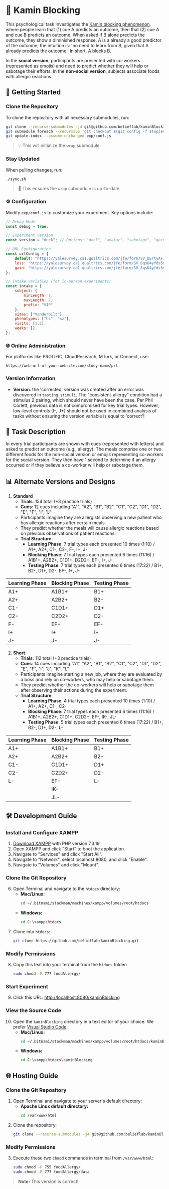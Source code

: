 # 🧠 Kamin Blocking

This psychological task investigates the [Kamin blocking phenomenon](https://en.wikipedia.org/wiki/Blocking_effect), where people learn that (1) cue A predicts an outcome, then that (2) cue A and cue B predicts an outcome. When asked if B alone predicts the outcome, they show a diminished response. A is a already a good predictor of the outcome; the intuition is: 'no need to learn from B, given that A already predicts the outcome.' In short, A blocks B. 

In the **social version**, participants are presented with co-workers (represented as emojis) and need to predict whether they will help or sabotage their efforts. In the **non-social version**, subjects associate foods with allergic reactions.

## 🚀 Getting Started

### Clone the Repository
To clone the repository with all necessary submodules, run:
```bash
git clone --recurse-submodules -j4 git@github.com:belieflab/kaminBlocking.git && cd kaminBlocking &&
git submodule foreach --recursive 'git checkout $(git config -f $toplevel/.gitmodules submodule.$name.branch || echo main)' &&
git update-index --assume-unchanged exp/conf.js
```

> 💡 This will initialize the `wrap` submodule

### Stay Updated

When pulling changes, run:

```bash
./sync.sh
```

> 🔄 This ensures the `wrap` submodule is up-to-date

### ⚙️ Configuration

Modify `exp/conf.js` to customize your experiment. Key options include:

```javascript
// Debug Mode
const debug = true;

// Experiment Version
const version = "deck"; // Options: "deck", "avatar", "sabotage", "gain", "loss"

// URL Configuration
const urlConfig = {
    default: "https://yalesurvey.ca1.qualtrics.com/jfe/form/SV_bErtyAFIwnwDhWu",
    loss: "https://yalesurvey.ca1.qualtrics.com/jfe/form/SV_8qsU4yfds5mH6Pc",
    gain: "https://yalesurvey.ca1.qualtrics.com/jfe/form/SV_8qsU4yfds5mH6Pc",
};

// Intake Variables (for in-person experiments)
const intake = {
    subject: {
        minLength: 7,
        maxLength: 7,
        prefix: "VIP"
    },
    sites: ["Vanderbilt"],
    phenotypes: ["hc", "sz"],
    visits: [1,2],
    weeks: [],
};
```

### 🌐 Online Administration

For platforms like PROLIFIC, CloudResearch, MTurk, or Connect, use:

```
https://web-url-of-your-website.com/study-name/prl
```

### Version Information
- **Version**: the 'corrected' version was created after an error was discovered in `testing_stimuli`. The "consistent-allergy" condition had a stimulus 2 pairing, which should never have been the case. Per Phil Corlett, previous data is not compromised for key trial types. However, low-level controls (I-, J+) should not be used in combined analysis of tasks without ensuring the version variable is equal to 'correct'!

## 🎯 Task Description
In every trial participants are shown with cues (represented with letters) and asked to predict an outcome (e.g., allergy). The meals comprise one or two different foods for the non-social version or emojis representing co-workers for the social version. They then have 1 second to determine if an allergy occurred or if they believe a co-worker will help or sabotage them.

## 📊 Alternate Versions and Designs

1. **Standard**
   - **Trials**: 154 total (+3 practice trials)
   - **Cues**: 12 cues including "A1", "A2", "B1", "B2", "C1", "C2", "D1", "D2", "E", "F", "I", "J"
   - Participants imagine they are allergists observing a new patient who has allergic reactions after certain meals.
   - They predict whether the meals will cause allergic reactions based on previous observations of patient reactions.
   - **Trial Structure**:
     - **Learning Phase**: 7 trial types each presented 10 times (1:10) / A1+, A2+, C1-, C2-, F-, I+, J-
     - **Blocking Phase**: 7 trial types each presented 6 times (11:16) / A1B1+, A2B2+, C1D1+, D2D2+, EF-, I+, J-
     - **Testing Phase**: 7 trial types each presented 6 times (17:22) / B1+, B2-, D1+, D2-, EF-, I+, J-
   
| Learning Phase | Blocking Phase | Testing Phase |
|----------------|----------------|---------------|
| A1+            | A1B1+          | B1+           |
| A2+            | A2B2+          | B2-           |
| C1-            | C1D1+          | D1+           |
| C2-            | C2D2+          | D2-           |
| F-             | EF-            | EF-           |
| I+             | I+             | I+            |
| J-             | J-             | J-            |

2. **Short**
   - **Trials**: 112 total (+3 practice trials)
   - **Cues**: 14 cues including "A1", "A2", "B1", "B2", "C1", "C2", "D1", "D2", "E", "F", "I", "J", "K", "L"
   - Participants imagine starting a new job, where they are evaluated by a boss and rely on co-workers, who may help or sabotage them.
   - They predict whether the co-workers will help or sabotage them after observing their actions during the experiment.
   - **Trial Structure**:
     - **Learning Phase**: 4 trial types each presented 10 times (1:10) / A1+, A2+, C1-, C2-
     - **Blocking Phase**: 7 trial types each presented 6 times (11:16) / A1B1+, A2B2+, C1D1+, C2D2+, EF-, IK-, JL-
     - **Testing Phase**: 5 trial types each presented 6 times (17:22) / B1+, B2-, D1+, D2-, L-

| Learning Phase | Blocking Phase | Testing Phase |
|----------------|----------------|---------------|
| A1+            | A1B1+          | B1+           |
| A2+            | A2B2+          | B2-           |
| C1-            | C1D1+          | D1+           |
| C2-            | C2D2+          | D2-           |
| L-             | EF-            | L-            |
|                | IK-            |               |
|                | JL-            |               |

## 🛠 Development Guide

### Install and Configure XAMPP
1. [Download XAMPP](https://www.apachefriends.org/download.html) with PHP version 7.3.19
2. Open XAMPP and click "Start" to boot the application.
3. Navigate to "Services" and click "Start All".
4. Navigate to "Network", select localhost:8080, and click "Enable".
5. Navigate to "Volumes" and click "Mount".

### Clone the Git Repository
6. Open Terminal and navigate to the `htdocs` directory:
   - **Mac/Linux:**
     ```bash
     cd ~/.bitnami/stackman/machines/xampp/volumes/root/htdocs
     ```
   - **Windows:**
     ```bash
     cd C:\xampp\htdocs
     ```
7. Clone into `htdocs`:
   ```bash
   git clone https://github.com/belieflab/kaminBlocking.git
   ```

### Modify Permissions
8. Copy this text into your terminal from the `htdocs` folder:
   ```bash
   sudo chmod -R 777 foodAllergy/
   ```
        
### Start Experiment
9. Click this URL: [http://localhost:8080/kaminBlocking](http://localhost:8080/kaminBlocking)
      
### View the Source Code
10. Open the `kaminBlocking` directory in a text editor of your choice. We prefer [Visual Studio Code](https://code.visualstudio.com/):
    - **Mac/Linux:**
      ```bash
      cd ~/.bitnami/stackman/machines/xampp/volumes/root/htdocs/kaminBlocking
      ```
    - **Windows:**
      ```bash
      cd C:\xampp\htdocs\kaminBlocking
      ```

## 🌐 Hosting Guide  

### Clone the Git Repository
1. Open Terminal and navigate to your server's default directory:
   - **Apache Linux default directory:**
     ```bash
     cd /var/www/html
     ```
2. Clone the repository:
   ```bash
   git clone --recurse-submodules -j4 git@github.com:belieflab/kaminBlocking.git && cd kaminBlocking && git submodule foreach --recursive 'git checkout $(git config -f $toplevel/.gitmodules submodule.$name.branch || echo main)' && git update-index --assume-unchanged exp/conf.js
   ```

### Modify Permissions
3. Execute these two `chmod` commands in terminal from `/var/www/html`:
   ```bash
   sudo chmod -R 755 foodAllergy/
   sudo chmod -R 777 foodAllergy/data
   ```

> **Note:** This version is correct!
